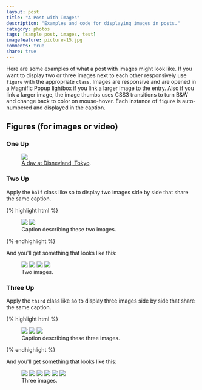 ```yaml
---
layout: post
title: "A Post with Images"
description: "Examples and code for displaying images in posts."
category: photos
tags: [sample post, images, test]
imagefeature: picture-15.jpg
comments: true
share: true
---
```


Here are some examples of what a post with images might look like. If you want to display two or three images next to each other responsively use `figure` with the appropriate `class`. Images are responsive and are opened in a Magnific Popup lightbox if you link a larger image to the entry. Also if you link a larger image, the image thumbs uses CSS3 transitions to turn B&W and change back to color on mouse-hover. Each instance of `figure` is auto-numbered and displayed in the caption.

## Figures (for images or video)

### One Up

<figure>
	<a href="{{ /mysite }}/images/disneyland.jpg"><img src="{{ /mysite }}/images/disneyland.jpg"></a>
	<figcaption><a href="http://hmfaysal.github.io/" data-toggle="tooltip" title="Visit my website">A day at Disneyland, Tokyo</a>.</figcaption>
</figure>

### Two Up

Apply the `half` class like so to display two images side by side that share the same caption.

{% highlight html %}
<figure class="half">
	<img src="/images/image-filename-1.jpg">
	<img src="/images/image-filename-2.jpg">
	<figcaption>Caption describing these two images.</figcaption>
</figure>
{% endhighlight %}

And you'll get something that looks like this:

<figure class="half">
	<a href="{{ /mysite }}/images/gallery1/photo (6).jpg"><img src="{{ /mysite }}/images/gallery1/photo (5).jpg"></a>
	<a href="{{ /mysite }}/images/gallery1/photo (12).jpg"><img src="{{ /mysite }}/images/gallery1/photo (11).jpg"></a>
	<img src="{{ /mysite }}/images/gallery1/photo (13).jpg"></a>
	<img src="{{ /mysite }}/images/gallery1/photo (19).jpg"></a>
	<figcaption>Two images.</figcaption>
</figure>

### Three Up

Apply the `third` class like so to display three images side by side that share the same caption.

{% highlight html %}
<figure class="third">
	<a href="http://placehold.it/1200x600.jpg"><img src="http://placehold.it/600x300.jpg"></a>
	<a href="http://placehold.it/1200x600.jpg"><img src="http://placehold.it/600x300.jpg"></a>
	<a href="http://placehold.it/1200x600.jpg"><img src="http://placehold.it/600x300.jpg"></a>
	<figcaption>Caption describing these three images.</figcaption>
</figure>
{% endhighlight %}

And you'll get something that looks like this:

<figure class="third">
	<a href="{{ /mysite }}/images/gallery1/photo (22).jpg"><img src="{{ /mysite }}/images/gallery1/photo (21).jpg"></a>
	<a href="{{ /mysite }}/images/gallery1/photo (24).jpg"><img src="{{ /mysite }}/images/gallery1/photo (23).jpg"></a>
	<a href="{{ /mysite }}/images/gallery1/photo (74).jpg"><img src="{{ /mysite }}/images/gallery1/photo (73).jpg"></a>
	<a href="{{ /mysite }}/images/gallery1/photo (4).jpg"><img src="{{ /mysite }}/images/gallery1/photo (3).jpg"></a>
	<a href="{{ /mysite }}/images/gallery1/photo (18).jpg"><img src="{{ /mysite }}/images/gallery1/photo (17).jpg"></a>
	<a href="{{ /mysite }}/images/gallery1/photo (10).jpg"><img src="{{ /mysite }}/images/gallery1/photo (9).jpg"></a>
	<figcaption>Three images.</figcaption>
</figure>